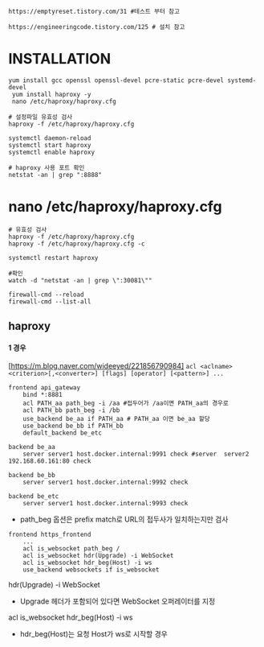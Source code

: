 ```
https://emptyreset.tistory.com/31 #테스트 부터 참고

https://engineeringcode.tistory.com/125 # 설치 참고

```
# INSTALLATION
```
yum install gcc openssl openssl-devel pcre-static pcre-devel systemd-devel
 yum install haproxy -y
 nano /etc/haproxy/haproxy.cfg

# 설정파일 유효성 검사
haproxy -f /etc/haproxy/haproxy.cfg

systemctl daemon-reload
systemctl start haproxy
systemctl enable haproxy

# haproxy 사용 포트 확인
netstat -an | grep ":8888"
```

# nano /etc/haproxy/haproxy.cfg
```
# 유효성 검사
haproxy -f /etc/haproxy/haproxy.cfg
haproxy -f /etc/haproxy/haproxy.cfg -c

systemctl restart haproxy

#확인
watch -d "netstat -an | grep \":30081\""

firewall-cmd --reload
firewall-cmd --list-all
```

## haproxy 
#### 1 경우
[https://m.blog.naver.com/wideeyed/221856790984]
`acl <aclname> <criterion>[,<converter>] [flags] [operator] [<pattern>] ...`

```
frontend api_gateway
    bind *:8881
    acl PATH_aa path_beg -i /aa #접두어가 /aa이면 PATH_aa의 경우로
    acl PATH_bb path_beg -i /bb
    use_backend be_aa if PATH_aa # PATH_aa 이면 be_aa 할당
    use_backend be_bb if PATH_bb
	default_backend be_etc

backend be_aa
    server server1 host.docker.internal:9991 check #server  server2 192.168.60.161:80 check

backend be_bb
    server server1 host.docker.internal:9992 check

backend be_etc
    server server1 host.docker.internal:9993 check
```
- path_beg 옵션은 prefix match로 URL의 접두사가 일치하는지만 검사

```
frontend https_frontend
    ...
    acl is_websocket path_beg /
    acl is_websocket hdr(Upgrade) -i WebSocket
    acl is_websocket hdr_beg(Host) -i ws
    use_backend websockets if is_websocket
```
hdr(Upgrade) -i WebSocket
- Upgrade 헤더가 포함되어 있다면 WebSocket 오퍼레이터를 지정

acl is_websocket hdr_beg(Host) -i ws
- hdr_beg(Host)는 요청 Host가 ws로 시작할 경우
